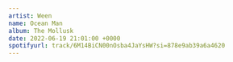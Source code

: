 ```yaml
---
artist: Ween
name: Ocean Man
album: The Mollusk
date: 2022-06-19 21:01:00 +0000
spotifyurl: track/6M14BiCN00nOsba4JaYsHW?si=878e9ab39a6a4620
---
```

